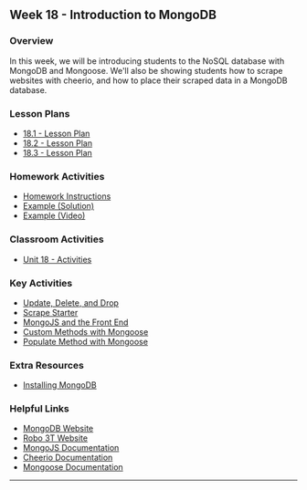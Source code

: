 ## Week 18 - Introduction to MongoDB

### Overview

In this week, we will be introducing students to the NoSQL database with MongoDB and Mongoose. We'll also be showing students how to scrape websites with cheerio, and how to place their scraped data in a MongoDB database.

### Lesson Plans

* [18.1 - Lesson Plan](01-Day/01-Day-LessonPlan.md)
* [18.2 - Lesson Plan](02-Day/02-Day-LessonPlan.md)
* [18.3 - Lesson Plan](03-Day/03-Day-LessonPlan.md)

### Homework Activities

* [Homework Instructions](../../../01-Class-Content/18-mongo-mongoose/02-Homework/Instructions/homework_instructions.md)
* [Example (Solution)](../../../01-Class-Content/18-mongo-mongoose/02-Homework/Solutions)
* [Example (Video)](https://youtu.be/4ltZr3VPmno)

### Classroom Activities

* [Unit 18 - Activities](../../../01-Class-Content/18-mongo-mongoose/01-Activities)

### Key Activities

* [Update, Delete, and Drop](../../../01-Class-Content/18-mongo-mongoose/01-Activities/04-Student-Update-Delete-and-Drop)
* [Scrape Starter](../../../01-Class-Content/18-mongo-mongoose/01-Activities/06-Scrape-Starter)
* [MongoJS and the Front End](../../../01-Class-Content/18-mongo-mongoose/01-Activities/10-MongoJS-and-the-Front-End)
* [Custom Methods with Mongoose](../../../01-Class-Content/18-mongo-mongoose/01-Activities/17-Custom-Method-Exercise)
* [Populate Method with Mongoose](../../../01-Class-Content/18-mongo-mongoose/01-Activities/19-Populate-Exercise)

### Extra Resources

* [Installing MongoDB](Supplemental/Installing-MongoDB.md)

### Helpful Links

* [MongoDB Website](https://www.mongodb.com/)
* [Robo 3T Website](https://robomongo.org/download)
* [MongoJS Documentation](https://www.npmjs.com/package/mongojs)
* [Cheerio Documentation](https://github.com/cheeriojs/cheerio)
* [Mongoose Documentation](http://mongoosejs.com/docs/guide.html)

- - -
